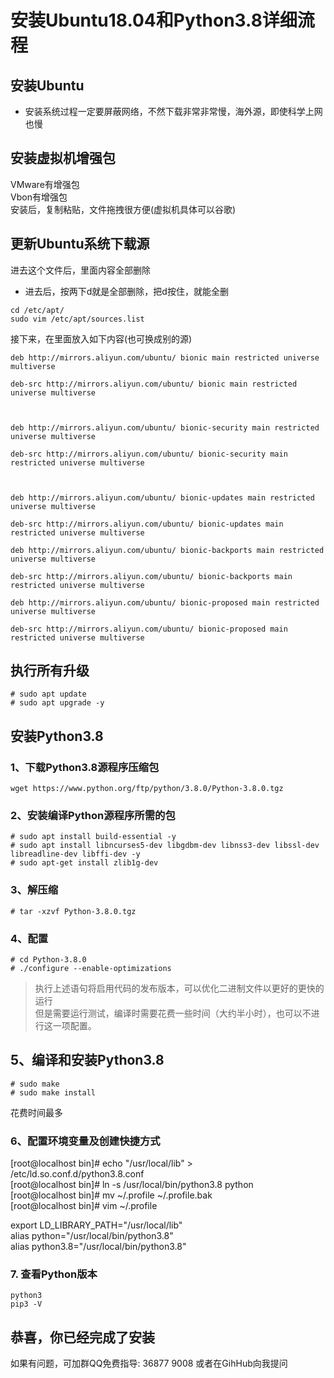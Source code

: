 安装Ubuntu18.04和Python3.8详细流程  
====

## 安装Ubuntu
* 安装系统过程一定要屏蔽网络，不然下载非常非常慢，海外源，即使科学上网也慢  


## 安装虚拟机增强包
VMware有增强包  
  Vbon有增强包  
安装后，复制粘贴，文件拖拽很方便(虚拟机具体可以谷歌)  


## 更新Ubuntu系统下载源  
进去这个文件后，里面内容全部删除  
* 进去后，按两下d就是全部删除，把d按住，就能全删  
```Linux
cd /etc/apt/
sudo vim /etc/apt/sources.list
```
接下来，在里面放入如下内容(也可换成别的源)   
```linux
deb http://mirrors.aliyun.com/ubuntu/ bionic main restricted universe multiverse

deb-src http://mirrors.aliyun.com/ubuntu/ bionic main restricted universe multiverse



deb http://mirrors.aliyun.com/ubuntu/ bionic-security main restricted universe multiverse

deb-src http://mirrors.aliyun.com/ubuntu/ bionic-security main restricted universe multiverse



deb http://mirrors.aliyun.com/ubuntu/ bionic-updates main restricted universe multiverse

deb-src http://mirrors.aliyun.com/ubuntu/ bionic-updates main restricted universe multiverse

deb http://mirrors.aliyun.com/ubuntu/ bionic-backports main restricted universe multiverse

deb-src http://mirrors.aliyun.com/ubuntu/ bionic-backports main restricted universe multiverse

deb http://mirrors.aliyun.com/ubuntu/ bionic-proposed main restricted universe multiverse

deb-src http://mirrors.aliyun.com/ubuntu/ bionic-proposed main restricted universe multiverse
```


## 执行所有升级
```Linux
# sudo apt update
# sudo apt upgrade -y
```


## 安装Python3.8
### 1、下载Python3.8源程序压缩包
```Linux
wget https://www.python.org/ftp/python/3.8.0/Python-3.8.0.tgz
```
### 2、安装编译Python源程序所需的包   
```Linux
# sudo apt install build-essential -y
# sudo apt install libncurses5-dev libgdbm-dev libnss3-dev libssl-dev libreadline-dev libffi-dev -y
# sudo apt-get install zlib1g-dev
```   
### 3、解压缩  
```Linux
# tar -xzvf Python-3.8.0.tgz
```

### 4、配置  
```Linux  
# cd Python-3.8.0  
# ./configure --enable-optimizations  
```  
> 执行上述语句将启用代码的发布版本，可以优化二进制文件以更好的更快的运行    
> 但是需要运行测试，编译时需要花费一些时间（大约半小时），也可以不进行这一项配置。    


## 5、编译和安装Python3.8    
```Linux  
# sudo make    
# sudo make install  
```  
花费时间最多  

### 6、配置环境变量及创建快捷方式    
[root@localhost bin]# echo "/usr/local/lib" > /etc/ld.so.conf.d/python3.8.conf  
[root@localhost bin]# ln -s /usr/local/bin/python3.8 python  
[root@localhost bin]# mv ~/.profile ~/.profile.bak  
[root@localhost bin]# vim ~/.profile  

export LD_LIBRARY_PATH="/usr/local/lib"  
alias python="/usr/local/bin/python3.8"  
alias python3.8="/usr/local/bin/python3.8" 
​

### 7. 查看Python版本  
```Linux  
python3   
pip3 -V
```  

## 恭喜，你已经完成了安装   
如果有问题，可加群QQ免费指导: 36877 9008
或者在GihHub向我提问  
